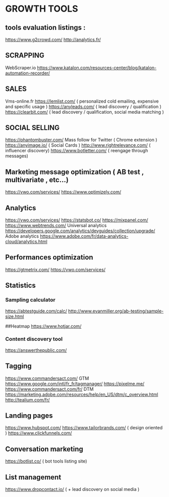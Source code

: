 

# GROWTH TOOLS

## tools evaluation listings :
https://www.g2crowd.com/
http://analytics.fr/

## SCRAPPING
WebScraper.io
https://www.katalon.com/resources-center/blog/katalon-automation-recorder/

## SALES 
Vms-online.fr
https://lemlist.com/ ( personalized cold emailing, expensive and specific usage )
https://anyleads.com/ ( lead discovery / qualification )
https://clearbit.com/ ( lead discovery / qualification, social media matching )

## SOCIAL SELLING 
https://phantombuster.com/
Mass follow for Twitter ( Chrome extension )
https://anyimage.io/ ( Social Cards )
http://www.rightrelevance.com/ ( influencer discovery)
https://www.botletter.com/ ( reengage through messages)

## Marketing message optimization ( AB test , multivariate , etc...)
https://vwo.com/services/
https://www.optimizely.com/

## Analytics
https://vwo.com/services/
https://statsbot.co/
https://mixpanel.com/
https://www.webtrends.com/
Universal analytics https://developers.google.com/analytics/devguides/collection/upgrade/
Adobe analytics https://www.adobe.com/fr/data-analytics-cloud/analytics.html

## Performances optimization 
https://gtmetrix.com/
https://vwo.com/services/

## Statistics

### Sampling calculator
https://abtestguide.com/calc/
http://www.evanmiller.org/ab-testing/sample-size.html

##Heatmap
https://www.hotjar.com/


### Content discovery tool
https://answerthepublic.com/

## Tagging
https://www.commandersact.com/
GTM https://www.google.com/intl/fr_fr/tagmanager/
https://pixelme.me/
https://www.commandersact.com/fr/
DTM https://marketing.adobe.com/resources/help/en_US/dtm/c_overview.html
http://tealium.com/fr/

## Landing pages
https://www.hubspot.com/
https://www.tailorbrands.com/ ( design oriented )
https://www.clickfunnels.com/


## Conversation marketing
https://botlist.co/ ( bot tools listing site)

## List management
https://www.dropcontact.io/ ( + lead discovery on social media )










